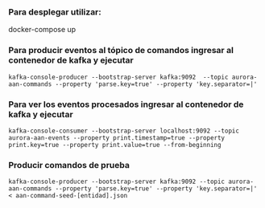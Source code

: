 ### Para desplegar utilizar: 

docker-compose up

### Para producir eventos al tópico de comandos ingresar al contenedor de kafka y ejecutar

`kafka-console-producer --bootstrap-server kafka:9092  --topic aurora-aan-commands --property 'parse.key=true' --property 'key.separator=|'`
 

### Para ver los eventos procesados ingresar al contenedor de kafka y ejecutar
  
`kafka-console-consumer --bootstrap-server localhost:9092 --topic aurora-aan-events --property print.timestamp=true --property print.key=true --property print.value=true --from-beginning`
 

### Producir comandos de prueba

`kafka-console-producer --bootstrap-server kafka:9092 --topic aurora-aan-commands --property 'parse.key=true' --property 'key.separator=|' < aan-command-seed-[entidad].json`
